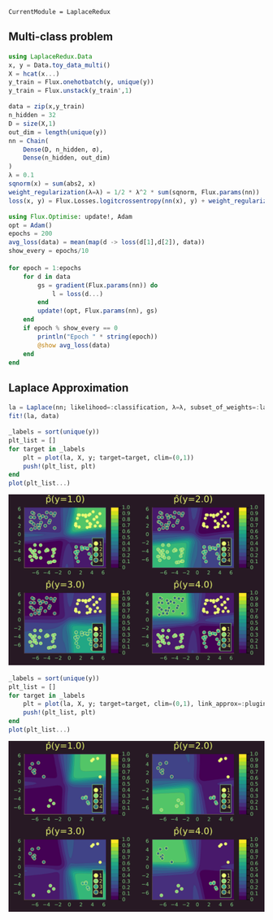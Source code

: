 
``` @meta
CurrentModule = LaplaceRedux
```

## Multi-class problem

``` julia
using LaplaceRedux.Data
x, y = Data.toy_data_multi()
X = hcat(x...)
y_train = Flux.onehotbatch(y, unique(y))
y_train = Flux.unstack(y_train',1)
```

``` julia
data = zip(x,y_train)
n_hidden = 32
D = size(X,1)
out_dim = length(unique(y))
nn = Chain(
    Dense(D, n_hidden, σ),
    Dense(n_hidden, out_dim)
)  
λ = 0.1
sqnorm(x) = sum(abs2, x)
weight_regularization(λ=λ) = 1/2 * λ^2 * sum(sqnorm, Flux.params(nn))
loss(x, y) = Flux.Losses.logitcrossentropy(nn(x), y) + weight_regularization();
```

``` julia
using Flux.Optimise: update!, Adam
opt = Adam()
epochs = 200
avg_loss(data) = mean(map(d -> loss(d[1],d[2]), data))
show_every = epochs/10

for epoch = 1:epochs
    for d in data
        gs = gradient(Flux.params(nn)) do
            l = loss(d...)
        end
        update!(opt, Flux.params(nn), gs)
    end
    if epoch % show_every == 0
        println("Epoch " * string(epoch))
        @show avg_loss(data)
    end
end
```

## Laplace Approximation

``` julia
la = Laplace(nn; likelihood=:classification, λ=λ, subset_of_weights=:last_layer)
fit!(la, data)
```

``` julia
_labels = sort(unique(y))
plt_list = []
for target in _labels
    plt = plot(la, X, y; target=target, clim=(0,1))
    push!(plt_list, plt)
end
plot(plt_list...)
```

![](multi_files/figure-commonmark/cell-7-output-1.svg)

``` julia
_labels = sort(unique(y))
plt_list = []
for target in _labels
    plt = plot(la, X, y; target=target, clim=(0,1), link_approx=:plugin)
    push!(plt_list, plt)
end
plot(plt_list...)
```

![](multi_files/figure-commonmark/cell-8-output-1.svg)
